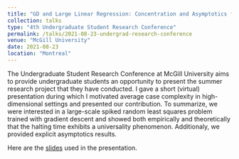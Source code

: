```yaml
---
title: "GD and Large Linear Regression: Concentration and Asymptotics for a Spiked Model"
collection: talks
type: "4th Undergraduate Student Research Conference"
permalink: /talks/2021-08-23-undergrad-research-conference
venue: "McGill University"
date: 2021-08-23
location: "Montreal"
---
```


The Undergraduate Student Research Conference at McGill University aims to provide undergraduate students an opportunity to present the summer research project that they have conducted. I gave a short (virtual) presentation
during which I motivated average case complexity in high-dimensional settings and presented our contribution. To summarize, we were interested in a
large-scale spiked random least squares problem trained with gradient descent and showed both empirically and theoretically that the halting time exhibits a universality phenomenon. Additionaly, we
provided explicit asymptotics results.

Here are the [slides](../files/Spiked_models_slides.pdf) used in the presentation.
